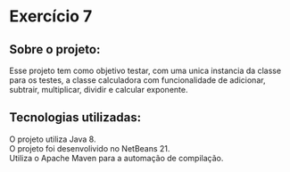 # Exercício 7
## Sobre o projeto:
Esse projeto tem como objetivo testar, com uma unica instancia da classe para os testes, a classe calculadora com funcionalidade de adicionar, subtrair, multiplicar, dividir e calcular exponente. 

## Tecnologias utilizadas:
O projeto utiliza Java 8. \
O projeto foi desenvolivido no NetBeans 21. \
Utiliza o Apache Maven para a automação de compilação.

